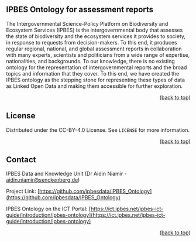 <!-- Improved compatibility of back to top link: See: https://github.com/othneildrew/Best-README-Template/pull/73 -->
<a name="readme-top"></a>

<!-- ABOUT THE PROJECT -->
## IPBES Ontology for assessment reports

The Intergovernmental Science-Policy Platform on Biodiversity and Ecosystem Services (IPBES) is the intergovernmental body that assesses the state of biodiversity and the ecosystem services it provides to society, in response to requests from decision-makers. To this end, it produces regular regional, national, and global assessment reports in collaboration with many experts, scientists and politicians from a wide range of expertise, nationalities, and backgrounds. 
To our knowledge, there is no existing ontology for the representation of intergovernmental reports and the broad topics and information that they cover. To this end, we have created the IPBES ontology as the stepping stone for representing these types of data as Linked Open Data and making them accessible for further exploration.


<p align="right">(<a href="#readme-top">back to top</a>)</p>


<!-- LICENSE -->
## License

Distributed under the CC-BY-4.0 License. See `LICENSE` for more information.

<p align="right">(<a href="#readme-top">back to top</a>)</p>



<!-- CONTACT -->
## Contact

IPBES Data and Knowledge Unit (Dr Aidin Niamir - aidin.niamir@senckenberg.de)

Project Link: [https://github.com/ipbesdata/IPBES_Ontology](https://github.com/ipbesdata/IPBES_Ontology)

IPBES Ontology on the ICT Portal: [https://ict.ipbes.net/ipbes-ict-guide/introduction/ipbes-ontology](https://ict.ipbes.net/ipbes-ict-guide/introduction/ipbes-ontology)

<p align="right">(<a href="#readme-top">back to top</a>)</p>
